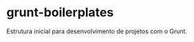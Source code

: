 grunt-boilerplates
==================

Estrutura inicial para desenvolvimento de projetos com o Grunt.
